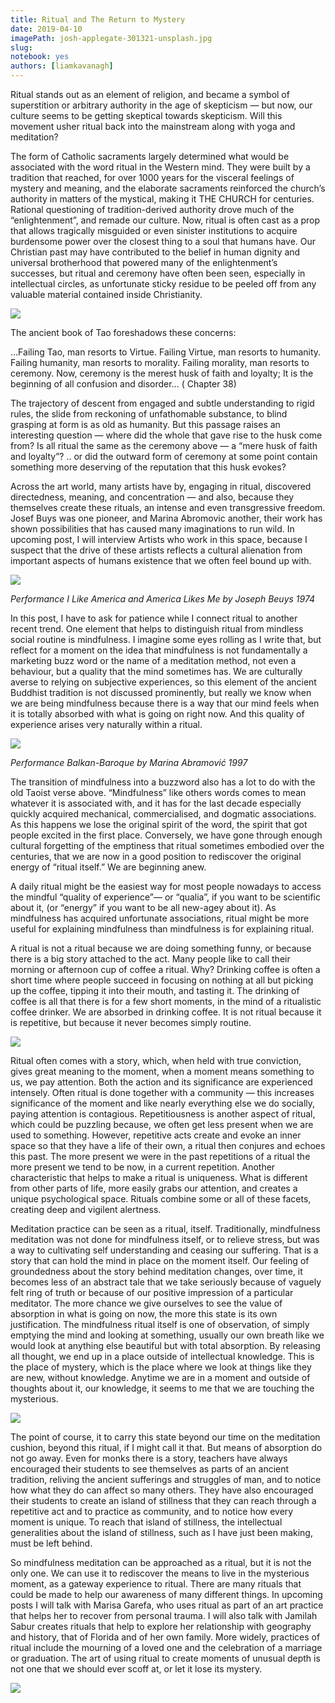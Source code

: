 ```yaml
---
title: Ritual and The Return to Mystery
date: 2019-04-10
imagePath: josh-applegate-301321-unsplash.jpg
slug: 
notebook: yes
authors: [liamkavanagh]
---
```

Ritual stands out as an element of religion, and became a symbol of superstition or arbitrary authority in the age of skepticism — but now, our culture seems to be getting skeptical towards skepticism. Will this movement usher ritual back into the mainstream along with yoga and meditation?

The form of Catholic sacraments largely determined what would be associated with the word ritual in the Western mind. They were built by a tradition that reached, for over 1000 years for the visceral feelings of mystery and meaning, and the elaborate sacraments reinforced the church’s authority in matters of the mystical, making it THE CHURCH for centuries. Rational questioning of tradition-derived authority drove much of the “enlightenment”, and remade our culture. Now, ritual is often cast as a prop that allows tragically misguided or even sinister institutions to acquire burdensome power over the closest thing to a soul that humans have. Our Christian past may have contributed to the belief in human dignity and universal brotherhood that powered many of the enlightenment’s successes, but ritual and ceremony have often been seen, especially in intellectual circles, as unfortunate sticky residue to be peeled off from any valuable material contained inside Christianity.


<img src="/images/josh-applegate-301321-unsplash.jpg">



The ancient book of Tao foreshadows these concerns:

…Failing Tao, man resorts to Virtue.
Failing Virtue, man resorts to humanity.
Failing humanity, man resorts to morality.
Failing morality, man resorts to ceremony.
Now, ceremony is the merest husk of faith and loyalty;
It is the beginning of all confusion and disorder…   ( Chapter 38)

The trajectory of descent from engaged and subtle understanding to rigid rules, the slide from reckoning of unfathomable substance, to blind grasping at form is as old as humanity. But this passage raises an interesting question — where did the whole that gave rise to the husk come from? Is all ritual the same as the ceremony above — a “mere husk of faith and loyalty”?  .. or did the outward form of ceremony at some point contain something more deserving of the reputation that this husk evokes?

Across the art world, many artists have by, engaging in ritual, discovered directedness, meaning, and concentration — and also, because they themselves create these rituals, an intense and even transgressive freedom. Josef Buys was one pioneer, and Marina Abromovic another, their work has shown possibilities that has caused many imaginations to run wild. In upcoming post, I will interview Artists who work in this space, because I suspect that the drive of these artists reflects a cultural alienation from important aspects of humans existence that we often feel bound up with.

<img src="/images/joseph_beuys_i_like_america_n_kidsofdada_article_grande.jpg">

*Performance I Like America and America Likes Me by Joseph Beuys 1974*

In this post, I have to ask for patience while I connect ritual to another recent trend. One element that helps to distinguish ritual from mindless social routine is mindfulness. I imagine some eyes rolling as I write that, but reflect for a moment on the idea that mindfulness is not fundamentally a marketing buzz word or the name of a meditation method, not even a behaviour, but a quality that the mind sometimes has. We are culturally averse to relying on subjective experiences, so this element of the ancient Buddhist tradition is not discussed prominently, but really we know when we are being mindfulness because there is a way that our mind feels when it is totally absorbed with what is going on right now. And this quality of experience arises very naturally within a ritual.

<img src="/images/marina-a.jpg">

*Performance Balkan-Baroque by Marina Abramović 1997*

The transition of mindfulness into a buzzword also has a lot to do with the old Taoist verse above. “Mindfulness” like others words comes to mean whatever it is associated with, and it has for the last decade especially quickly acquired mechanical, commercialised, and dogmatic associations. As this happens we lose the original spirit of the word, the spirit that got people excited in the first place. Conversely, we have gone through enough cultural forgetting of the emptiness that ritual sometimes embodied over the centuries, that we are now in a good position to rediscover the original energy of “ritual itself.” We are beginning anew.

A daily ritual might be the easiest way for most people nowadays to access the mindful “quality of experience”— or “qualia”, if you want to be scientific about it, (or “energy” if you want to be all new-agey about it). As mindfulness has acquired unfortunate associations, ritual might be more useful for explaining mindfulness than mindfulness is for explaining ritual.

A ritual is not a ritual because we are doing something funny, or because there is a big story attached to the act. Many people like to call their morning or afternoon cup of coffee a ritual. Why? Drinking coffee is often a short time where people succeed in focusing on nothing at all but picking up the coffee, tipping it into their mouth, and tasting it. The drinking of coffee is all that there is for a few short moments, in the mind of a ritualistic coffee drinker. We are absorbed in drinking coffee. It is not ritual because it is
repetitive, but because it never becomes simply routine.

<img src="/images/danielle-macinnes-222441-unsplash.jpg">

Ritual often comes with a story, which, when held with true conviction, gives great meaning to the moment, when a moment means something to us, we pay attention. Both the action and its significance are experienced intensely. Often ritual is done together with a community — this increases significance of the moment and like nearly everything else we do socially, paying attention is contagious. Repetitiousness is another aspect of ritual, which could be puzzling because, we often get less present when we are used to something. However, repetitive acts create and evoke an inner space so that they have a life of their own, a ritual then conjures and echoes this past. The more present we were in the past repetitions of a ritual the more present we tend to be now, in a current repetition. Another characteristic that helps to make a ritual is uniqueness. What is different from other parts of life, more easily grabs our attention, and creates a unique psychological space. Rituals combine some or all of these facets, creating deep and vigilent alertness.

Meditation practice can be seen as a ritual, itself. Traditionally, mindfulness meditation was not done for mindfulness itself, or to relieve stress, but was a way to cultivating self understanding and ceasing our suffering. That is a story that can hold the mind in place on the moment itself. Our feeling of groundedness about the story behind meditation changes, over time, it becomes less of an abstract tale that we take seriously because of vaguely felt ring of truth or because of our positive impression of a particular meditator. The more chance we give ourselves to see the value of absorption in what is going on now, the more this state is its own justification. The mindfulness ritual itself is one of observation, of simply emptying the mind and looking at something, usually our own breath like we would look at anything else beautiful but with total absorption. By releasing all thought, we end up in a place outside of intellectual knowledge. This is the place of mystery, which is the place where we look at things like they are new, without knowledge. Anytime we are in a moment and outside of thoughts about it, our knowledge, it seems to me that we are touching the mysterious.

<img src="/images/evan-krause-443469-unsplash.jpg">

The point of course, it to carry this state beyond our time on the meditation cushion, beyond this ritual, if I might call it that. But means of absorption do not go away. Even for monks there is a story, teachers have always encouraged their students to see themselves as parts of an ancient tradition, reliving the ancient sufferings and struggles of man, and to notice how what they do can affect so many others. They have also encouraged their students to create an island of stillness that they can reach through a repetitive act and to practice as community, and to notice how every moment is unique. To reach that island of stillness, the intellectual generalities about the island of stillness, such as I have just been making, must be left behind.

So mindfulness meditation can be approached as a ritual, but it is not the only one. We can use it to rediscover the means to live in the mysterious moment, as a gateway experience to ritual. There are many rituals that could be made to help our awareness of many different things. In upcoming posts I will talk with Marisa Garefa, who uses ritual as part of an art practice that helps her to recover from personal trauma. I will also talk with Jamilah Sabur creates rituals that help to explore her relationship with geography and history, that of Florida and of her own family. More widely, practices of ritual include the mourning of a loved one and the celebration of a marriage or graduation. The art of using ritual to create moments of unusual depth is not one that we should ever scoff at, or let it lose its mystery.

<img src="/images/cole-keister-291568-unsplash.jpg">

